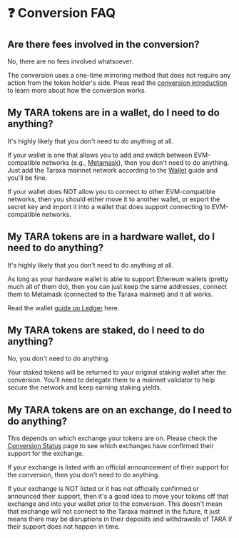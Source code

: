 # ❓ Conversion FAQ

## Are there fees involved in the conversion?&#x20;

No, there are no fees involved whatsoever.&#x20;

The conversion uses a one-time mirroring method that does not require any action from the token holder's side. Pleas read the [conversion introduction](introduction.md) to learn more about how the conversion works.&#x20;



## My TARA tokens are in a wallet, do I need to do anything?&#x20;

It's highly likely that you don't need to do anything at all.&#x20;

If your wallet is one that allows you to add and switch between EVM-compatible networks (e.g., [Metamask](../wallet/metamask.md)), then you don't need to do anything. Just add the Taraxa mainnet network according to the [Wallet](https://docs.taraxa.io/wallet) guide and you'll be fine.&#x20;

If your wallet does NOT allow you to connect to other EVM-compatible networks, then you should either move it to another wallet, or export the secret key and import it into a wallet that does support connecting to EVM-compatible networks.&#x20;



## My TARA tokens are in a hardware wallet, do I need to do anything?&#x20;

It's highly likely that you don't need to do anything at all.&#x20;

As long as your hardware wallet is able to support Ethereum wallets (pretty much all of them do), then you can just keep the same addresses, connect them to Metamask (connected to the Taraxa mainnet) and it all works.&#x20;

Read the wallet [guide on Ledger](../wallet/ledger.md) here.&#x20;



## My TARA tokens are staked, do I need to do anything?&#x20;

No, you don't need to do anything.&#x20;

Your staked tokens will be returned to your original staking wallet after the conversion. You'll need to delegate them to a mainnet validator to help secure the network and keep earning staking yields.&#x20;



## My TARA tokens are on an exchange, do I need to do anything?

This depends on which exchange your tokens are on. Please check the [Conversion Status](conversion-status.md) page to see which exchanges have confirmed their support for the exchange.&#x20;

If your exchange is listed with an official announcement of their support for the conversion, then you don't need to do anything.&#x20;

If your exchange is NOT listed or it has not officially confirmed or announced their support, then it's a good idea to move your tokens off that exchange and into your wallet prior to the conversion. This doesn't mean that exchange will not connect to the Taraxa mainnet in the future, it just means there may be disruptions in their deposits and withdrawals of TARA if their support does not happen in time.&#x20;
